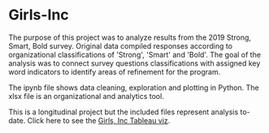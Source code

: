 # Girls-Inc
The purpose of this project was to analyze results from the 2019 Strong, Smart, Bold  survey.
Original data compiled responses according to organizational classifications of 'Strong', 'Smart' and 'Bold'. 
The goal of the analysis was to connect survey questions classifications with assigned key word indicators to identify areas of refinement for the program. 

The ipynb file shows data cleaning, exploration and plotting in Python.
The xlsx file is an organizational and analytics tool. 

This is a longitudinal project but the included files represent analysis to-date.
Click here to see the [Girls, Inc Tableau viz](https://public.tableau.com/views/GirlsInc/Dashboard1?:language=en-US&:sid=&:display_count=n&:origin=viz_share_link).
